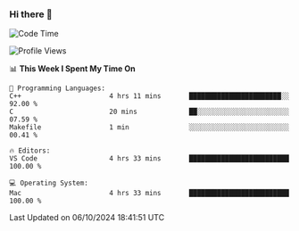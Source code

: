 ### Hi there 👋

<!--START_SECTION:waka-->
![Code Time](http://img.shields.io/badge/Code%20Time-789%20hrs%2043%20mins-blue)

![Profile Views](http://img.shields.io/badge/Profile%20Views-1-blue)

📊 **This Week I Spent My Time On** 

```text
💬 Programming Languages: 
C++                      4 hrs 11 mins       ███████████████████████░░   92.00 % 
C                        20 mins             ██░░░░░░░░░░░░░░░░░░░░░░░   07.59 % 
Makefile                 1 min               ░░░░░░░░░░░░░░░░░░░░░░░░░   00.41 % 

🔥 Editors: 
VS Code                  4 hrs 33 mins       █████████████████████████   100.00 % 

💻 Operating System: 
Mac                      4 hrs 33 mins       █████████████████████████   100.00 % 
```


 Last Updated on 06/10/2024 18:41:51 UTC
<!--END_SECTION:waka-->

<!--
**JackeyHua-SJTU/JackeyHua-SJTU** is a ✨ _special_ ✨ repository because its `README.md` (this file) appears on your GitHub profile.

Here are some ideas to get you started:

- 🔭 I’m currently working on ...
- 🌱 I’m currently learning ...
- 👯 I’m looking to collaborate on ...
- 🤔 I’m looking for help with ...
- 💬 Ask me about ...
- 📫 How to reach me: ...
- 😄 Pronouns: ...
- ⚡ Fun fact: ...
-->
